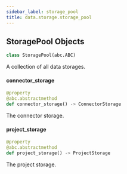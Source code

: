 ```yaml
---
sidebar_label: storage_pool
title: data.storage.storage_pool
---
```


## StoragePool Objects

```python
class StoragePool(abc.ABC)
```

A collection of all data storages.

#### connector\_storage

```python
@property
@abc.abstractmethod
def connector_storage() -> ConnectorStorage
```

The connector storage.

#### project\_storage

```python
@property
@abc.abstractmethod
def project_storage() -> ProjectStorage
```

The project storage.

